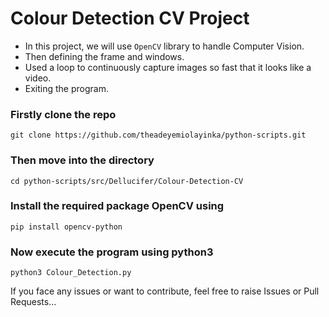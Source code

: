 # Colour Detection CV Project

- In this project, we will use ```OpenCV``` library to handle Computer Vision.
- Then defining the frame and windows.
- Used a loop to continuously capture images so fast that it looks like a video.
- Exiting the program.

### Firstly clone the repo
```
git clone https://github.com/theadeyemiolayinka/python-scripts.git
```

### Then move into the directory
```
cd python-scripts/src/Dellucifer/Colour-Detection-CV
```

### Install the required package OpenCV using
```
pip install opencv-python
```

### Now execute the program using python3
```
python3 Colour_Detection.py
```

If you face any issues or want to contribute, feel free to raise Issues or Pull Requests...